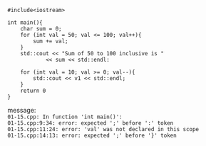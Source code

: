     #include<iostream>

    int main(){
        char sum = 0;
        for (int val = 50; val <= 100; val++){
            sum += val;
        }
        std::cout << "Sum of 50 to 100 inclusive is "
                << sum << std::endl:

        for (int val = 10; val >= 0; val--){
            std::cout << v1 << std::endl;
        }
        return 0
    }

message:  
`01-15.cpp: In function 'int main()':`  
`01-15.cpp:9:34: error: expected ';' before ':' token`  
`01-15.cpp:11:24: error: 'val' was not declared in this scope`  
`01-15.cpp:14:13: error: expected ';' before '}' token`  